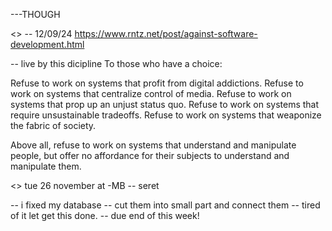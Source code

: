 ---THOUGH

<>
-- 12/09/24
https://www.rntz.net/post/against-software-development.html

-- live by this dicipline
To those who have a choice:

Refuse to work on systems that profit from digital addictions.
Refuse to work on systems that centralize control of media.
Refuse to work on systems that prop up an unjust status quo.
Refuse to work on systems that require unsustainable tradeoffs.
Refuse to work on systems that weaponize the fabric of society.

Above all, refuse to work on systems that understand and manipulate people, but offer no affordance for their subjects to understand and manipulate them.

<>
tue 26 november at -MB
-- seret

<!-- https://blog.devart.com/types-of-relationships-in-sql-server-database.html -->

-- i fixed my database
-- cut them into small part and connect them
-- tired of it let get this done.
-- due end of this week!

